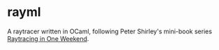 # rayml

A raytracer written in OCaml, following Peter Shirley's mini-book
series [Raytracing in One Weekend][weekend].

[weekend]: http://in1weekend.blogspot.com/2016/01/ray-tracing-in-one-weekend.html
